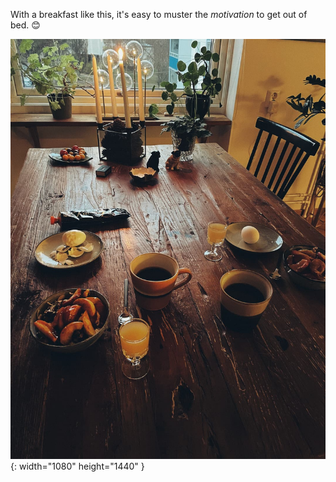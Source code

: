 ---
---

With a breakfast like this, it's easy to muster the *motivation* to get out of bed. 😊

![A rustic kitchen table. A lit candle makes for a cozy atmosphere. Coffee, eggs, energizing juice shot, and granola are served.](/images/breakfast.jpg){: width="1080" height="1440" }
